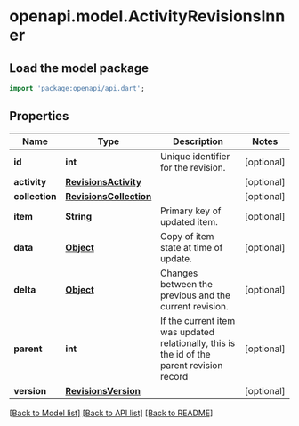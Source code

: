 # openapi.model.ActivityRevisionsInner

## Load the model package
```dart
import 'package:openapi/api.dart';
```

## Properties
Name | Type | Description | Notes
------------ | ------------- | ------------- | -------------
**id** | **int** | Unique identifier for the revision. | [optional] 
**activity** | [**RevisionsActivity**](RevisionsActivity.md) |  | [optional] 
**collection** | [**RevisionsCollection**](RevisionsCollection.md) |  | [optional] 
**item** | **String** | Primary key of updated item. | [optional] 
**data** | [**Object**](.md) | Copy of item state at time of update. | [optional] 
**delta** | [**Object**](.md) | Changes between the previous and the current revision. | [optional] 
**parent** | **int** | If the current item was updated relationally, this is the id of the parent revision record | [optional] 
**version** | [**RevisionsVersion**](RevisionsVersion.md) |  | [optional] 

[[Back to Model list]](../README.md#documentation-for-models) [[Back to API list]](../README.md#documentation-for-api-endpoints) [[Back to README]](../README.md)


